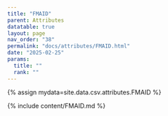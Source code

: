 ```yaml
---
title: "FMAID"
parent: Attributes
datatable: true
layout: page
nav_order: "38"
permalink: "docs/attributes/FMAID.html"
date: "2025-02-25"
params:
  title: ""
  rank: ""
---
```

{% assign mydata=site.data.csv.attributes.FMAID %} 

{% include content/FMAID.md %}
